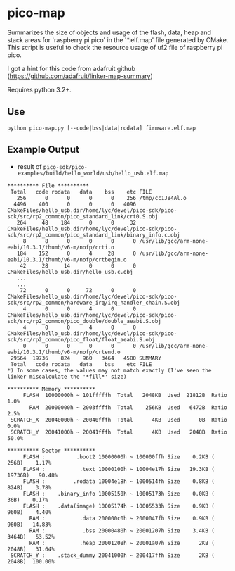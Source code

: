 # pico-map

Summarizes the size of objects and usage of the flash, data, heap and stack areas for 'raspberry pi pico' in the '*.elf.map' file generated by CMake.
This script is useful to check the resource usage of uf2 file of raspberry pi pico.

I got a hint for this code from adafruit github (https://github.com/adafruit/linker-map-summary)

Requires python 3.2+.



## Use
`python pico-map.py [--code|bss|data|rodata] firmware.elf.map`

## Example Output
* result of `pico-sdk/pico-examples/build/hello_world/usb/hello_usb.elf.map`

```
********** File **********
 Total   code rodata   data    bss    etc FILE
   256      0      0      0      0    256 /tmp/cc1J84Al.o
  4496    400      0      0      0   4096 CMakeFiles/hello_usb.dir/home/lyc/devel/pico-sdk/pico-sdk/src/rp2_common/pico_standard_link/crt0.S.obj
   264     48    184      0      0     32 CMakeFiles/hello_usb.dir/home/lyc/devel/pico-sdk/pico-sdk/src/rp2_common/pico_standard_link/binary_info.c.obj
     8      8      0      0      0      0 /usr/lib/gcc/arm-none-eabi/10.3.1/thumb/v6-m/nofp/crti.o
   184    152      0      4     28      0 /usr/lib/gcc/arm-none-eabi/10.3.1/thumb/v6-m/nofp/crtbegin.o
    42     28     14      0      0      0 CMakeFiles/hello_usb.dir/hello_usb.c.obj
   ...
   ...
    72      0      0     72      0      0 CMakeFiles/hello_usb.dir/home/lyc/devel/pico-sdk/pico-sdk/src/rp2_common/hardware_irq/irq_handler_chain.S.obj
     4      0      0      4      0      0 CMakeFiles/hello_usb.dir/home/lyc/devel/pico-sdk/pico-sdk/src/rp2_common/pico_double/double_aeabi.S.obj
     4      0      0      4      0      0 CMakeFiles/hello_usb.dir/home/lyc/devel/pico-sdk/pico-sdk/src/rp2_common/pico_float/float_aeabi.S.obj
     0      0      0      0      0      0 /usr/lib/gcc/arm-none-eabi/10.3.1/thumb/v6-m/nofp/crtend.o
 29564  19736    824    960   3464   4580 SUMMARY
 Total   code rodata   data    bss    etc FILE
*) In some cases, the values may not match exactly (I've seen the linker miscalculate the '*fill*' size)

********** Memory **********
     FLASH  10000000h ~ 101fffffh  Total   2048KB  Used  21812B  Ratio   1.0%
       RAM  20000000h ~ 2003ffffh  Total    256KB  Used   6472B  Ratio   2.5%
 SCRATCH_X  20040000h ~ 20040fffh  Total      4KB  Used      0B  Ratio   0.0%
 SCRATCH_Y  20041000h ~ 20041fffh  Total      4KB  Used   2048B  Ratio  50.0%

********** Sector **********
     FLASH :          .boot2 10000000h ~ 100000ffh Size    0.2KB (   256B)    1.17%
     FLASH :           .text 10000100h ~ 10004e17h Size   19.3KB ( 19736B)   90.48%
     FLASH :         .rodata 10004e18h ~ 1000514fh Size    0.8KB (   824B)    3.78%
     FLASH :    .binary_info 10005150h ~ 10005173h Size    0.0KB (    36B)    0.17%
     FLASH :    .data(image) 10005174h ~ 10005533h Size    0.9KB (   960B)    4.40%
       RAM :           .data 200000c0h ~ 2000047fh Size    0.9KB (   960B)   14.83%
       RAM :            .bss 20000480h ~ 20001207h Size    3.4KB (  3464B)   53.52%
       RAM :           .heap 20001208h ~ 20001a07h Size      2KB (  2048B)   31.64%
 SCRATCH_Y :    .stack_dummy 20041000h ~ 200417ffh Size      2KB (  2048B)  100.00%
```